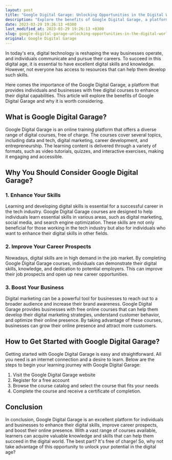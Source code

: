```yaml
---
layout: post
title: "Google Digital Garage: Unlocking Opportunities in the Digital World"
description: "Explore the benefits of Google Digital Garage, a platform that offers free digital courses to help individuals and businesses enhance their digital skills and thrive in the online world."
date: 2023-03-29 19:26:13 +0300
last_modified_at: 2023-03-29 19:26:13 +0300
slug: google-digital-garage-unlocking-opportunities-in-the-digital-world
original: Google Digital Garage
---
```

In today's era, digital technology is reshaping the way businesses operate, and individuals communicate and pursue their careers. To succeed in this digital age, it is essential to have excellent digital skills and knowledge. However, not everyone has access to resources that can help them develop such skills. 

Here comes the importance of the Google Digital Garage, a platform that provides individuals and businesses with free digital courses to enhance their digital capabilities. This article will explore the benefits of Google Digital Garage and why it is worth considering.

## What is Google Digital Garage?

Google Digital Garage is an online training platform that offers a diverse range of digital courses, free of charge. The courses cover several topics, including data and tech, digital marketing, career development, and entrepreneurship. The learning content is delivered through a variety of formats, such as video tutorials, quizzes, and interactive exercises, making it engaging and accessible.

## Why You Should Consider Google Digital Garage?

### 1. Enhance Your Skills

Learning and developing digital skills is essential for a successful career in the tech industry. Google Digital Garage courses are designed to help individuals learn essential skills in various areas, such as digital marketing, social media, and search engine optimization. These skills are not only beneficial for those working in the tech industry but also for individuals who want to enhance their digital skills in other fields.

### 2. Improve Your Career Prospects

Nowadays, digital skills are in high demand in the job market. By completing Google Digital Garage courses, individuals can demonstrate their digital skills, knowledge, and dedication to potential employers. This can improve their job prospects and open up new career opportunities.

### 3. Boost Your Business

Digital marketing can be a powerful tool for businesses to reach out to a broader audience and increase their brand awareness. Google Digital Garage provides businesses with free online courses that can help them develop their digital marketing strategies, understand customer behavior, and optimize their online presence. By taking advantage of these courses, businesses can grow their online presence and attract more customers.

## How to Get Started with Google Digital Garage?

Getting started with Google Digital Garage is easy and straightforward. All you need is an internet connection and a desire to learn. Below are the steps to begin your learning journey with Google Digital Garage:

1. Visit the Google Digital Garage website
2. Register for a free account
3. Browse the course catalog and select the course that fits your needs
4. Complete the course and receive a certificate of completion.

## Conclusion

In conclusion, Google Digital Garage is an excellent platform for individuals and businesses to enhance their digital skills, improve career prospects, and boost their online presence. With a vast range of courses available, learners can acquire valuable knowledge and skills that can help them succeed in the digital world. The best part? It's free of charge! So, why not take advantage of this opportunity to unlock your potential in the digital age?